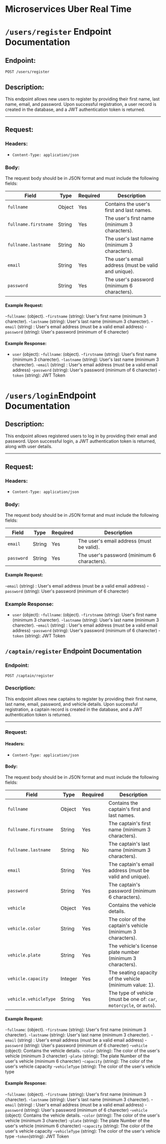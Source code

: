 # Microservices Uber Real Time

# `/users/register` Endpoint Documentation

## **Endpoint**:  
`POST /users/register`

## **Description**:
This endpoint allows new users to register by providing their first name, last name, email, and password. Upon successful registration, a user record is created in the database, and a JWT authentication token is returned.

---

## **Request**:
### **Headers**:
- `Content-Type: application/json`

### **Body**:
The request body should be in JSON format and must include the following fields:

| Field                | Type   | Required | Description                                     |
|----------------------|--------|----------|-------------------------------------------------|
| `fullname`           | Object | Yes      | Contains the user's first and last names.      |
| `fullname.firstname` | String | Yes      | The user's first name (minimum 3 characters).  |
| `fullname.lastname`  | String | No       | The user's last name (minimum 3 characters).   |
| `email`              | String | Yes      | The user's email address (must be valid and unique). |
| `password`           | String | Yes      | The user's password (minimum 6 characters).    |

#### **Example Request**:
 -`fullname`: (object).
        -`firstname` (string): User's first name (minimum 3 charecter).
        -`lastname` (string): User's last name (minimum 3 charecter).
    -`email` (string) : User's email address (must be a valid email address)
    -`password` (string): User's password (minimum of 6 charecter)

#### **Example Response**:
- `user` (object):
    -`fullname`: (object).
        -`firstname` (string): User's first name (minimum 3 charecter).
        -`lastname` (string): User's last name (minimum 3 charecter).
    -`email` (string) : User's email address (must be a valid email address)
    -`password` (string): User's password (minimum of 6 charecter)
    -`token` (string): JWT Token

# `/users/login`Endpoint Documentation

## **Description**:
This endpoint allows registered users to log in by providing their email and password. Upon successful login, a JWT authentication token is returned, along with user details.

---

## **Request**:
### **Headers**:
- `Content-Type: application/json`

### **Body**:
The request body should be in JSON format and must include the following fields:

| Field     | Type   | Required | Description                                   |
|-----------|--------|----------|-----------------------------------------------|
| `email`   | String | Yes      | The user's email address (must be valid).    |
| `password`| String | Yes      | The user's password (minimum 6 characters).  |

#### **Example Request**:
 -`email` (string) : User's email address (must be a valid email address)
-`password` (string): User's password (minimum of 6 charecter)

### **Example Response**:
- `user` (object):
    -`fullname`: (object).
        -`firstname` (string): User's first name (minimum 3 charecter).
        -`lastname` (string): User's last name (minimum 3 charecter).
    -`email` (string) : User's email address (must be a valid email address)
    -`password` (string): User's password (minimum of 6 charecter)
    -`token` (string): JWT Token

## `/captain/register` Endpoint Documentation

### **Endpoint**:  
`POST /captain/register`

### **Description**:
This endpoint allows new captains to register by providing their first name, last name, email, password, and vehicle details. Upon successful registration, a captain record is created in the database, and a JWT authentication token is returned.

---

### **Request**:

#### **Headers**:
- `Content-Type: application/json`

#### **Body**:
The request body should be in JSON format and must include the following fields:

| Field                | Type    | Required | Description                                                                 |
|----------------------|---------|----------|-----------------------------------------------------------------------------|
| `fullname`           | Object  | Yes      | Contains the captain's first and last names.                               |
| `fullname.firstname` | String  | Yes      | The captain's first name (minimum 3 characters).                           |
| `fullname.lastname`  | String  | No       | The captain's last name (minimum 3 characters).                            |
| `email`              | String  | Yes      | The captain's email address (must be valid and unique).                    |
| `password`           | String  | Yes      | The captain's password (minimum 6 characters).                             |
| `vehicle`            | Object  | Yes      | Contains the vehicle details.                                              |
| `vehicle.color`      | String  | Yes      | The color of the captain's vehicle (minimum 3 characters).                 |
| `vehicle.plate`      | String  | Yes      | The vehicle's license plate number (minimum 3 characters).                 |
| `vehicle.capacity`   | Integer | Yes      | The seating capacity of the vehicle (minimum value: 1).                    |
| `vehicle.vehicleType`| String  | Yes      | The type of vehicle (must be one of: `car`, `motorcycle`, or `auto`).      |


#### **Example Request**:
 -`fullname`: (object).
        -`firstname` (string): User's first name (minimum 3 charecter).
        -`lastname` (string): User's last name (minimum 3 charecter).
    -`email` (string) : User's email address (must be a valid email address)
    -`password` (string): User's password (minimum of 6 charecter)
    -`vehicle` (object): Contains the vehicle details.
        -`color` (string): The color of the user's vehicle (minimum 3 charecter)
        -`plate` (string): The plate Number of the user's vehicle (minimum 6 charecter)
        -`capacity` (string): The color of the user's vehicle capacity
        -`vehicleType` (string): The color of the user's vehicle type

#### **Example Response**:

 -`fullname`: (object).
        -`firstname` (string): User's first name (minimum 3 charecter).
        -`lastname` (string): User's last name (minimum 3 charecter).
    -`email` (string) : User's email address (must be a valid email address)
    -`password` (string): User's password (minimum of 6 charecter)
    -`vehicle` (object): Contains the vehicle details.
        -`color` (string): The color of the user's vehicle (minimum 3 charecter)
        -`plate` (string): The plate Number of the user's vehicle (minimum 6 charecter)
        -`capacity` (string): The color of the user's vehicle capacity
        -`vehicleType` (string): The color of the user's vehicle type 
 -`token`(string): JWT Token